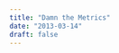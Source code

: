 ```yaml
---
title: "Damn the Metrics"
date: "2013-03-14"
draft: false
---
```


```rimg {alt="Damn the Metrics, Full Speed Ahead.", src="/images/damn.png"}
```